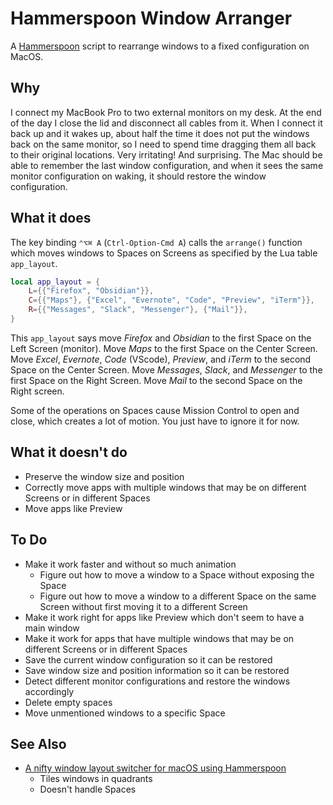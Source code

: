 # Hammerspoon Window Arranger

A [Hammerspoon](https://github.com/Hammerspoon) script to rearrange windows to a
fixed configuration on MacOS.


## Why
I connect my MacBook Pro to two external monitors on my desk.  At the end of the
day I close the lid and disconnect all cables from it.  When I connect it back
up and it wakes up, about half the time it does not put the windows back on the
same monitor, so I need to spend time dragging them all back to their original
locations.  Very irritating!  And surprising.  The Mac should be able to
remember the last window configuration, and when it sees the same monitor
configuration on waking, it should restore the window configuration.


## What it does

The key binding `⌃⌥⌘ A`  (`Ctrl-Option-Cmd A`) calls the `arrange()` function
which moves windows to Spaces on Screens as specified by the Lua table
`app_layout`.

```lua
local app_layout = {
    L={{"Firefox", "Obsidian"}},
    C={{"Maps"}, {"Excel", "Evernote", "Code", "Preview", "iTerm"}},
    R={{"Messages", "Slack", "Messenger"}, {"Mail"}},
}
```

This `app_layout` says move *Firefox* and *Obsidian* to the first Space on the
Left Screen (monitor).  Move *Maps* to the first Space on the Center Screen.
Move *Excel*, *Evernote*, *Code* (VScode), *Preview*, and *iTerm* to the second
Space on the Center Screen.  Move *Messages*, *Slack*, and *Messenger* to the
first Space on the Right Screen.  Move *Mail* to the second Space on the Right
screen.

Some of the operations on Spaces cause Mission Control to open and close, which
creates a lot of motion.  You just have to ignore it for now.


## What it doesn't do
- Preserve the window size and position
- Correctly move apps with multiple windows that may be on different Screens or
  in different Spaces
- Move apps like Preview


## To Do
- Make it work faster and without so much animation
  - Figure out how to move a window to a Space without exposing the Space
  - Figure out how to move a window to a different Space on the same Screen
    without first moving it to a different Screen
- Make it work right for apps like Preview which don't seem to have a main
  window
- Make it work for apps that have multiple windows that may be on different
  Screens or in different Spaces
- Save the current window configuration so it can be restored
- Save window size and position information so it can be restored
- Detect different monitor configurations and restore the windows accordingly
- Delete empty spaces
- Move unmentioned windows to a specific Space


## See Also
- [A nifty window layout switcher for macOS using Hammerspoon](https://shantanugoel.com/2020/08/21/hammerspoon-multiscreen-window-layout-macos/)
  - Tiles windows in quadrants
  - Doesn't handle Spaces